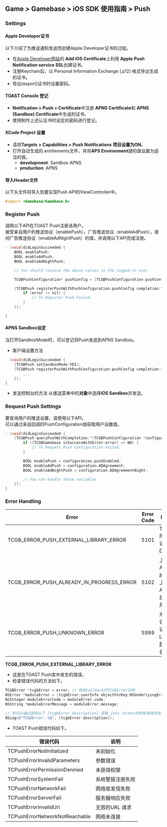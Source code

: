 ## Game > Gamebase > iOS SDK 使用指南 > Push

### Settings

#### Apple Developer证书

以下介绍了为推送通知发送而创建Apple Developer证书的过程。

* 在[Apple Developer网站](https://developer.apple.com)的 **Add iOS Certificate**上利用 **Apple Push Notification service SSL**创建证书。
* 注册Keychain后，以 Personal Information Exchange (.p12) 格式导出生成的证书。
* 导出(export)证书时设置密码。

#### TOAST Console 登记
* **Notification > Push > Certificate**中注册 **APNS Certificate**和 **APNS (Sandbox) Certificate**中生成的证书。
* 使用制作上述认证书时设定的密码进行登记。

#### XCode Project 设置
* 请将**Targets > Capabilities > Push Notifications **项目设置为**ON**。
* 打开自动生成的.entitlements文件，并将**APS Environment**键的值设置为适当的值。
    * **development**: Sandbox APNS
    * **production**:  APNS

#### 导入Header文件
以下头文件将导入到要实现Push API的ViewController中。

```objectivec
#import <Gamebase/Gamebase.h>
```

### Register Push

调用以下API在TOAST Push注册该用户。<br/>
接受来自用户的推送协议（enablePush），广告推送协议（enableAdPush），夜间广告推送协议（enableAdNightPush）的值，并调用以下API完成注册。


```objectivec
- (void)didLoginSucceeded {
    BOOL enablePush;
    BOOL enableAdPush;
    BOOL enableAdNightPush;

    // You should receive the above values to the logged-in user.

    TCGBPushConfiguration* pushConfig = [TCGBPushConfiguration pushConfigurationWithPushEnable:enablePush ADAgreement:enableAdPush ADAgreementNight:enableAdNightPush];

    [TCGBPush registerPushWithPushConfiguration:pushConfig completion:^(TCGBError* error) {
        if (error != nil) {
            // To Register Push Failed.
        }
    }];

}
```


#### APNS Sandbox设定

当打开SandboxMode时，可以登记将Push发送到APNS Sandbox。
* 客户端设置方法

```objectivec
- (void)didLoginSucceeded {
	[TCGBPush setSandboxMode:YES];
    [TCGBPush registerPushWithPushConfiguration:pushConfig completion:^(TCGBError *error) {
    	...
    }];
}
```

* 发送控制台的方法
从推送菜单中的**对象**中选择**iOS Sandbox**并发送。

### Request Push Settings

要查询用户的推送设置，请使用以下API。<br/>
可以通过来自回调的PushConfiguration值获取用户设置值。

```objectivec
- (void)didLoginSucceeded {
    [TCGBPush queryPushWithCompletion:^(TCGBPushConfiguration *configuration, TCGBError *error) {
        if ([TCGBGamebase isSuccessWithError:error] == NO) {
            // To Request Push Configuration Failed.
        }

        BOOL enablePush = configuration.pushEnabled;
        BOOL enableAdPush = configuration.ADAgreement;
        BOOL enableAdNightPush = configuration.ADAgreementNight;

        // You can handle these variables.
    }];
}
```

### Error Handling

| Error                                    | Error Code | Description                              |
| ---------------------------------------- | ---------- | ---------------------------------------- |
| TCGB_ERROR_PUSH_EXTERNAL_LIBRARY_ERROR   | 5101       | TOAST Push库错误。<br>请确认DetailCode。 |
| TCGB_ERROR_PUSH_ALREADY_IN_PROGRESS_ERROR | 5102       | 上一次的推送API调用未完成。<br>上一次的推送 API回调执行后请重新调用。|
| TCGB_ERROR_PUSH_UNKNOWN_ERROR            | 5999       | 未知推送错误。<br>请将全部的Log上传到[客服中心](https://toast.com/support/inquiry)，我们会尽快回复。 |

**TCGB_ERROR_PUSH_EXTERNAL_LIBRARY_ERROR**

* 这是在TOAST Push库中发生的错误。
* 检查错误代码的方法如下。

```objectivec
TCGBError *tcgbError = error; // 转到Callback的TCGBError实例
NSError *moduleError = [tcgbError.userInfo objectForKey:NSUnderlyingErrorKey]; // 来自外部库的错误对象
NSInteger moduleErrorCode = moduleError.code;
NSString *moduleErrorMessage = moduleError.message;

// 您可以通过调用以下 [tcgbError description] 获取 json format的所有错误信息。
NSLog(@"TCGBError: %@", [tcgbError description]);
```

* TOAST Push错误代码如下。
    
| 错误代码 |  说明 |
| --- | --- |
| TCPushErrorNotInitialized | 未初始化 |
| TCPushErrorInvalidParameters | 参数错误 |
| TCPushErrorPermissionDenined | 未获得权限 |
| TCPushErrorSystemFail | 系统警报注册失败 |
| TCPushErrorNetworkFail | 网络收发信失败 |
| TCPushErrorServerFail | 服务器响应失败 |
| TCPushErrorInvalidUrl | 无效的URL 请求 |
| TCPushErrorNetworkNotReachable | 网络未连接 |

